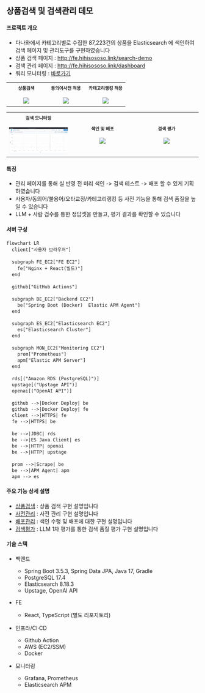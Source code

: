 ## 상품검색 및 검색관리 데모

#### 프로젝트 개요   
-  다나와에서 카테고리별로 수집한 87,223건의 상품을 Elasticsearch 에 색인하여 검색 페이지 및 관리도구를 구현하였습니다
- 상품 검색 페이지 : http://fe.hihisososo.link/search-demo
- 검색 관리 페이지 : http://fe.hihisososo.link/dashboard
- 쿼리 모니터링 : [바로가기](http://es.hihisososo.link:5601/app/dashboards#/view/77278e84-60b0-48cd-85c1-d2cd90dd2390?_g=(filters:!()))
<div align="center">
  <table>
    <tr> 
      <td align="center" width="33%">
        <sub><b>상품검색</b></sub><br/><br/>
        <img src="docs/images/search.gif" width="100%" />
      </td>
      <td align="center" width="33%">
        <sub><b>동의어사전 적용</b></sub><br/><br/>
        <img src="docs/images/synonym.gif" width="100%" />
      </td>
      <td align="center" width="33%">
        <sub><b>카테고리랭킹 적용</b></sub><br/><br/>
        <img src="docs/images/category_ranking.gif" width="100%" />
      </td>
    </tr>
  </table>
  <table>
    <tr>
      <td align="center" width="33%">
        <sub><b>검색 모니터링</b></sub><br/><br/>
        <img src="docs/images/monitoring.gif" width="100%" />
      </td>
      <td align="center" width="33%">
        <sub><b>색인 및 배포</b></sub><br/><br/>
        <img src="docs/images/index_and_deploy.gif" width="100%" />
      </td>
      <td align="center" width="33%">
        <sub><b>검색 평가</b></sub><br/><br/>
        <img src="docs/images/search_evaluation.gif" width="100%" />
      </td>
    </tr>
  </table>
</div>

#### 특징
- 관리 페이지를 통해 실 반영 전 미리 색인 -> 검색 테스트 -> 배포 할 수 있게 기획하였습니다
- 사용자/동의어/불용어/오타교정/카테고리랭킹 등 사전 기능을 통해 검색 품질을 높일 수 있습니다
- LLM + 사람 검수를 통한 정답셋을 만들고, 평가 결과를 확인할 수 있습니다

#### 서버 구성

```mermaid
flowchart LR
  client["사용자 브라우저"]

  subgraph FE_EC2["FE EC2"]
    fe["Nginx + React(빌드)"]
  end

  github["GitHub Actions"]

  subgraph BE_EC2["Backend EC2"]
    be["Spring Boot (Docker)  Elastic APM Agent"]
  end

  subgraph ES_EC2["Elasticsearch EC2"]
    es["Elasticsearch Cluster"]
  end

  subgraph MON_EC2["Monitoring EC2"]
    prom["Prometheus"]
    apm["Elastic APM Server"]
  end

  rds[("Amazon RDS (PostgreSQL)")]
  upstage[("Upstage API")]
  openai[("OpenAI API")]

  github -->|Docker Deploy| be
  github -->|Docker Deploy| fe
  client -->|HTTPS| fe
  fe -->|HTTPS| be

  be -->|JDBC| rds
  be -->|ES Java Client| es
  be -->|HTTP| openai
  be -->|HTTP| upstage

  prom -->|Scrape| be
  be -->|APM Agent| apm
  apm --> es
```

#### 주요 기능 상세 설명
- [상품검색](./docs/product-search.md) : 상품 검색 구현 설명입니다
- [사전관리](./docs/dictionary-management.md) : 사전 관리 구현 설명입니다
- [배포관리](./docs/deployment-management.md) : 색인 수행 및 배포에 대한 구현 설명입니다
- [검색평가](./docs/search-evaluation.md) : LLM 1차 평가를 통한 검색 품질 평가 구현 설명입니다

#### 기술 스택

- 백엔드
  - Spring Boot 3.5.3, Spring Data JPA, Java 17, Gradle
  - PostgreSQL 17.4
  - Elasticsearch 8.18.3
  - Upstage, OpenAI API

- FE
  - React, TypeScript (별도 리포지토리)

- 인프라/CI·CD
  - Github Action
  - AWS (EC2/SSM)
  - Docker

- 모니터링
  - Grafana, Prometheus
  - Elasticsearch APM


